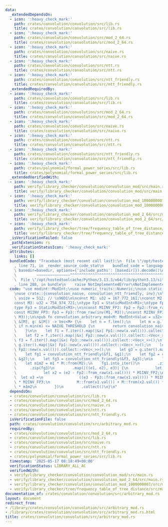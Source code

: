 ```yaml
---
data:
  _extendedDependsOn:
  - icon: ':heavy_check_mark:'
    path: crates/convolution/convolution/src/lib.rs
    title: crates/convolution/convolution/src/lib.rs
  - icon: ':heavy_check_mark:'
    path: crates/convolution/convolution/src/mod_2_64.rs
    title: crates/convolution/convolution/src/mod_2_64.rs
  - icon: ':heavy_check_mark:'
    path: crates/convolution/convolution/src/naive.rs
    title: crates/convolution/convolution/src/naive.rs
  - icon: ':heavy_check_mark:'
    path: crates/convolution/convolution/src/ntt.rs
    title: crates/convolution/convolution/src/ntt.rs
  - icon: ':heavy_check_mark:'
    path: crates/convolution/convolution/src/ntt_friendly.rs
    title: crates/convolution/convolution/src/ntt_friendly.rs
  _extendedRequiredBy:
  - icon: ':heavy_check_mark:'
    path: crates/convolution/convolution/src/lib.rs
    title: crates/convolution/convolution/src/lib.rs
  - icon: ':heavy_check_mark:'
    path: crates/convolution/convolution/src/mod_2_64.rs
    title: crates/convolution/convolution/src/mod_2_64.rs
  - icon: ':heavy_check_mark:'
    path: crates/convolution/convolution/src/naive.rs
    title: crates/convolution/convolution/src/naive.rs
  - icon: ':heavy_check_mark:'
    path: crates/convolution/convolution/src/ntt.rs
    title: crates/convolution/convolution/src/ntt.rs
  - icon: ':heavy_check_mark:'
    path: crates/convolution/convolution/src/ntt_friendly.rs
    title: crates/convolution/convolution/src/ntt_friendly.rs
  - icon: ':heavy_check_mark:'
    path: crates/polynomial/formal_power_series/src/lib.rs
    title: crates/polynomial/formal_power_series/src/lib.rs
  _extendedVerifiedWith:
  - icon: ':heavy_check_mark:'
    path: verify/library_checker/convolution/convolution_mod/src/main.rs
    title: verify/library_checker/convolution/convolution_mod/src/main.rs
  - icon: ':heavy_check_mark:'
    path: verify/library_checker/convolution/convolution_mod_1000000007/src/main.rs
    title: verify/library_checker/convolution/convolution_mod_1000000007/src/main.rs
  - icon: ':heavy_check_mark:'
    path: verify/library_checker/convolution/convolution_mod_2_64/src/main.rs
    title: verify/library_checker/convolution/convolution_mod_2_64/src/main.rs
  - icon: ':heavy_check_mark:'
    path: verify/library_checker/tree/frequency_table_of_tree_distance/src/main.rs
    title: verify/library_checker/tree/frequency_table_of_tree_distance/src/main.rs
  _isVerificationFailed: false
  _pathExtension: rs
  _verificationStatusIcon: ':heavy_check_mark:'
  attributes:
    links: []
  bundledCode: "Traceback (most recent call last):\n  File \"/opt/hostedtoolcache/Python/3.13.3/x64/lib/python3.13/site-packages/onlinejudge_verify/documentation/build.py\"\
    , line 71, in _render_source_code_stat\n    bundled_code = language.bundle(stat.path,\
    \ basedir=basedir, options={'include_paths': [basedir]}).decode()\n          \
    \         ~~~~~~~~~~~~~~~^^^^^^^^^^^^^^^^^^^^^^^^^^^^^^^^^^^^^^^^^^^^^^^^^^^^^^^^^^^^^^^^^^\n\
    \  File \"/opt/hostedtoolcache/Python/3.13.3/x64/lib/python3.13/site-packages/onlinejudge_verify/languages/rust.py\"\
    , line 288, in bundle\n    raise NotImplementedError\nNotImplementedError\n"
  code: "use modint::ModInt;\nuse numeric_traits::Numeric;\nuse static_modint::StaticModInt;\n\
    \nuse crate::{convolution_naive, convolution_ntt_friendly, inv};\n\nconst NAIVE_THRESHOLD:\
    \ usize = 512; // \u96D1\n\nconst M1: u32 = 167_772_161;\nconst M2: u32 = 469_762_049;\n\
    const M3: u32 = 754_974_721;\ntype Fp1 = StaticModInt<M1>;\ntype Fp2 = StaticModInt<M2>;\n\
    type Fp3 = StaticModInt<M3>;\n\nconst M1INV_FP2: Fp2 = Fp2::from_raw(inv(M1, M2));\n\
    const M1INV_FP3: Fp3 = Fp3::from_raw(inv(M1, M3));\nconst M2INV_FP3: Fp3 = Fp3::from_raw(inv(M2,\
    \ M3));\n\npub fn convolution_arbitrary_mod<M: ModInt<Value = u32> + Numeric>(f:\
    \ &[M], g: &[M]) -> Vec<M> {\n    let n = f.len();\n    let m = g.len();\n   \
    \ if n.min(m) <= NAIVE_THRESHOLD {\n        return convolution_naive(f, g);\n\
    \    }\n\n    let f1 = f.iter().map(|&x| Fp1::new(x.val())).collect::<Vec<_>>();\n\
    \    let f2 = f.iter().map(|&x| Fp2::new(x.val())).collect::<Vec<_>>();\n    let\
    \ f3 = f.iter().map(|&x| Fp3::new(x.val())).collect::<Vec<_>>();\n    let g1 =\
    \ g.iter().map(|&x| Fp1::new(x.val())).collect::<Vec<_>>();\n    let g2 = g.iter().map(|&x|\
    \ Fp2::new(x.val())).collect::<Vec<_>>();\n    let g3 = g.iter().map(|&x| Fp3::new(x.val())).collect::<Vec<_>>();\n\
    \    let fg1 = convolution_ntt_friendly(&f1, &g1);\n    let fg2 = convolution_ntt_friendly(&f2,\
    \ &g2);\n    let fg3 = convolution_ntt_friendly(&f3, &g3);\n\n    let m1 = M::from(M1);\n\
    \    let m1m2 = m1 * M::from(M2);\n    fg1.into_iter()\n        .zip(fg2)\n  \
    \      .zip(fg3)\n        .map(|((e1, e2), e3)| {\n            let x1 = e1;\n\
    \            let x2 = (e2 - Fp2::from_raw(x1.val())) * M1INV_FP2;\n          \
    \  let x3 =\n                ((e3 - Fp3::from_raw(x1.val())) * M1INV_FP3 - Fp3::from_raw(x2.val()))\
    \ * M2INV_FP3;\n            M::from(x1.val()) + M::from(x2.val()) * m1 + M::from(x3.val())\
    \ * m1m2\n        })\n        .collect()\n}\n"
  dependsOn:
  - crates/convolution/convolution/src/lib.rs
  - crates/convolution/convolution/src/mod_2_64.rs
  - crates/convolution/convolution/src/naive.rs
  - crates/convolution/convolution/src/ntt.rs
  - crates/convolution/convolution/src/ntt_friendly.rs
  isVerificationFile: false
  path: crates/convolution/convolution/src/arbitrary_mod.rs
  requiredBy:
  - crates/convolution/convolution/src/mod_2_64.rs
  - crates/convolution/convolution/src/lib.rs
  - crates/convolution/convolution/src/naive.rs
  - crates/convolution/convolution/src/ntt.rs
  - crates/convolution/convolution/src/ntt_friendly.rs
  - crates/polynomial/formal_power_series/src/lib.rs
  timestamp: '2025-05-17 08:18:49+00:00'
  verificationStatus: LIBRARY_ALL_AC
  verifiedWith:
  - verify/library_checker/convolution/convolution_mod/src/main.rs
  - verify/library_checker/convolution/convolution_mod_2_64/src/main.rs
  - verify/library_checker/convolution/convolution_mod_1000000007/src/main.rs
  - verify/library_checker/tree/frequency_table_of_tree_distance/src/main.rs
documentation_of: crates/convolution/convolution/src/arbitrary_mod.rs
layout: document
redirect_from:
- /library/crates/convolution/convolution/src/arbitrary_mod.rs
- /library/crates/convolution/convolution/src/arbitrary_mod.rs.html
title: crates/convolution/convolution/src/arbitrary_mod.rs
---
```

